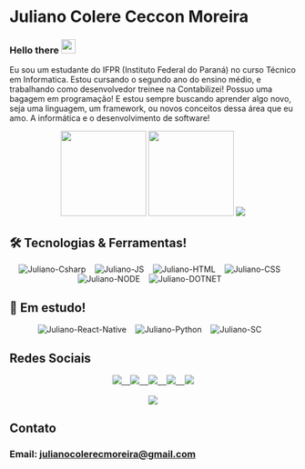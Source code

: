 # Juliano Colere Ceccon Moreira

### Hello there  <img src="https://raw.githubusercontent.com/MartinHeinz/MartinHeinz/master/wave.gif" width="25px">
Eu sou um estudante do IFPR (Instituto Federal do Paraná) no curso Técnico em Informatica. Estou cursando o segundo ano do ensino médio, e trabalhando como desenvolvedor treinee na Contabilizei! Possuo uma bagagem em programação! E estou sempre buscando aprender algo novo, seja uma linguagem, um framework, ou novos conceitos dessa área que eu amo. A informática e o desenvolvimento de software!

<p align="center">
  <img height="150rem" src="https://github-readme-stats.vercel.app/api?username=JulianoCCMoreira&show_icons=true&theme=dracula&include_all_commits=true&count_private=true"/>
  <img height="150rem" src="https://github-readme-stats.vercel.app/api/top-langs/?username=JulianoCCMoreira&layout=compact&theme=dracula"/>
  <img heigth="120rem" src="http://github-readme-streak-stats.herokuapp.com?user=JulianoCCMoreira&theme=dracula&hide_border=true" />
</p>

<div>
  <div>
    <h2>🛠 Tecnologias & Ferramentas!</h2>
    <p align='center'>
      <img alt="Juliano-Csharp" src="https://img.shields.io/badge/C%23-239120?style=for-the-badge&logo=c-sharp&logoColor=white" /> &nbsp;&nbsp;
      <img alt="Juliano-JS" src="https://img.shields.io/badge/JavaScript-F7DF1E?style=for-the-badge&logo=javascript&logoColor=black" /> &nbsp;&nbsp;
      <img alt="Juliano-HTML" src="https://img.shields.io/badge/HTML5-E34F26?style=for-the-badge&logo=html5&logoColor=white" /> &nbsp;&nbsp;
      <img alt="Juliano-CSS" src="https://img.shields.io/badge/CSS3-1572B6?style=for-the-badge&logo=css3&logoColor=white" /> &nbsp;&nbsp;
      <img alt="Juliano-NODE" src="https://img.shields.io/badge/Node.js-43853D?style=for-the-badge&logo=node.js&logoColor=white" /> &nbsp;&nbsp;
      <img alt="Juliano-DOTNET" src="https://img.shields.io/badge/.NET-5C2D91?style=for-the-badge&logo=.net&logoColor=white" /> &nbsp;&nbsp;</p>
  </div>
  <div>
    <h2>🌱 Em estudo!</h2>
    <p align='center'>
      <img alt="Juliano-React-Native" src="https://img.shields.io/badge/React_Native-20232A?style=for-the-badge&logo=react&logoColor=61DAFB" />  &nbsp;&nbsp;
      <img alt="Juliano-Python" src="https://img.shields.io/badge/Python-14354C?style=for-the-badge&logo=python&logoColor=white" />  &nbsp;&nbsp;
      <img alt="Juliano-SC" src="https://img.shields.io/badge/styled--components-DB7093?style=for-the-badge&logo=styled-components&logoColor=white" /> &nbsp;&nbsp;
    </p>
  </div>
</div>

## Redes Sociais
<p align='center'>
  <a href="https://dev.to/julianoccmoreira">
    <img src="https://img.shields.io/badge/dev.to-0A0A0A?style=for-the-badge&logo=dev.to&logoColor=white" />
    &nbsp;&nbsp;
  </a>
  <a href="https://www.facebook.com/juliano.coleremoreira">
   <img src="https://img.shields.io/badge/Facebook-1877F2?style=for-the-badge&logo=facebook&logoColor=white"> 
   &nbsp;&nbsp;
  </a>
  <a href="https://www.instagram.com/juliano_ccm/"> 
    <img src="https://img.shields.io/badge/Instagram-E4405F?style=for-the-badge&logo=instagram&logoColor=white"> 
    &nbsp;&nbsp;  
  </a>
  <a href="https://www.linkedin.com/in/juliano-colere-ceccon-moreira-2577b0196"> 
    <img src="https://img.shields.io/badge/LinkedIn-0077B5?style=for-the-badge&logo=linkedin&logoColor=white"> 
    &nbsp;&nbsp;
  </a>
  <a href="https://open.spotify.com/user/fxh3en2pk6gv359znz59t96bj">
    <img src="https://img.shields.io/badge/Spotify-1ED760?&style=for-the-badge&logo=spotify&logoColor=white" />
  </a>
  <br/><br/><img src="https://spotify-recently-played-readme.vercel.app/api?user=fxh3en2pk6gv359znz59t96bj&count=3" />
</p>

## Contato
### Email: julianocolerecmoreira@gmail.com
